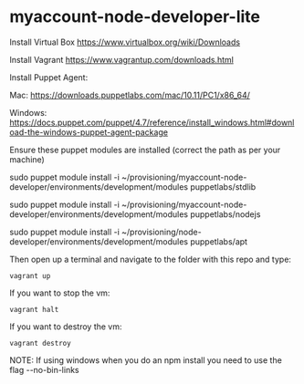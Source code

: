 # myaccount-node-developer-lite

Install Virtual Box
https://www.virtualbox.org/wiki/Downloads

Install Vagrant 
https://www.vagrantup.com/downloads.html

Install Puppet Agent:

Mac:
https://downloads.puppetlabs.com/mac/10.11/PC1/x86_64/

Windows:
https://docs.puppet.com/puppet/4.7/reference/install_windows.html#download-the-windows-puppet-agent-package


Ensure these puppet modules are installed (correct the path as per your machine)

sudo puppet module install -i ~/provisioning/myaccount-node-developer/environments/development/modules puppetlabs/stdlib

sudo puppet module install -i ~/provisioning/myaccount-node-developer/environments/development/modules puppetlabs/nodejs

sudo puppet module install -i ~/provisioning/node-developer/environments/development/modules puppetlabs/apt

Then open up a terminal and navigate to the folder with this repo and type:

```
vagrant up
```

If you want to stop the vm:

```
vagrant halt
```

If you want to destroy the vm:

```
vagrant destroy
```

NOTE: If using windows when you do an npm install you need to use the flag --no-bin-links


